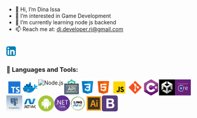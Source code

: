 - 👋 Hi, I’m Dina Issa
- 👀 I’m interested in Game Development
- 🌱 I’m currently learning node js backend
- 📫 Reach me at: dj.developer.ri@gmail.com

<br>
<a href="https://www.linkedin.com/in/dina-issa-0368a414b" target="_blank">
  <img src="./Images/LinkedIn.png" alt="Dina's LinkedIn" width="25px">
</a>
<br>

### 🔨 Languages and Tools:   

<img align="left" alt="TypeScript" height ="42px" src="./Images/typescript.svg">
<img align="left" alt="Docker" height ="42px" src="./Images/docker.svg">
<img align="left" alt="Node.js" height ="42px" src="https://raw.githubusercontent.com/rahul-jha98/github_readme_icons/main/language_and_tools/square/node/node.svg">
<img align="left" alt="REST APIs" height ="42px" src="./Images/api.svg">
<img align="left" alt="CSS3" height ="42px" src="./Images/css.svg">
<img align="left" alt="HTML5" height ="42px" src="./Images/html.svg">
<img align="left" alt="JavaScript" height ="42px"  src="./Images/javascript.svg">
<img align="left" src="./Images/git.svg" alt="git" height='42px'/>
<img align="left" src="./Images/csharp.png" alt="csharp" height='42px'/>
<img align="left" src="./Images/unity3d.png" alt="unity3d" height='42px'/>
<img align="left" src="./Images/EF-Core.png" alt="EF-Core" height='42px'/>
<img align="left" src="./Images/postgreSQL.png" alt="postgreSQL" height='42px'/>
<img align="left" src="./Images/mvc.jpg" alt="mvc" height='42px'/>
<img align="left" src="./Images/android.png" alt="android" height='42px'/>
<img align="left" src="./Images/netcore.png" alt="netcore" height='42px'/>
<img align="left" src="./Images/LINQ.jpg" alt="LINQ" height='42px'/>
<img align="left" src="./Images/Illustrator.png" alt="Illustrator" height='42px'/>
<img align="left" src="./Images/bootstrap.png" alt="bootstrap" height='42px'/>

<br>
<br>

<!---
dinaJamal/dinaJamal is a ✨ special ✨ repository because its `README.md` (this file) appears on your GitHub profile.
You can click the Preview link to take a look at your changes.
--->
